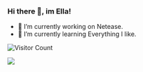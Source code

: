 ### Hi there 👋, im Ella!
- 🔭 I’m currently working on Netease.
- 🌱 I’m currently learning Everything I like.

![Visitor Count](https://profile-counter.glitch.me/isellaxu/count.svg)

![](https://github-readme-activity-graph.cyclic.app/graph?username=isellaxu&theme=dracula)



<!--
**isellaxu/isellaxu** is a ✨ _special_ ✨ repository because its `README.md` (this file) appears on your GitHub profile.

Here are some ideas to get you started:

- 🔭 I’m currently working on ...
- 🌱 I’m currently learning ...
- 👯 I’m looking to collaborate on ...
- 🤔 I’m looking for help with ...
- 💬 Ask me about ...
- 📫 How to reach me: ...
- 😄 Pronouns: ...
- ⚡ Fun fact: ...
-->
